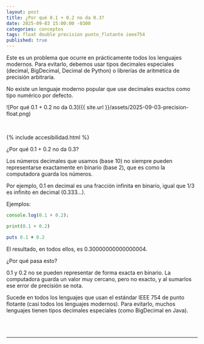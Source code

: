 ```yaml
---
layout: post
title: ¿Por qué 0.1 + 0.2 no da 0.3?
date: 2025-09-03 15:00:00 -0300
categories: conceptos
tags: float double precision punto_flotante ieee754
published: true
---
```


Este es un problema que ocurre en prácticamente todos los lenguajes modernos. Para evitarlo, debemos usar tipos decimales especiales (decimal, BigDecimal, Decimal de Python) o librerías de aritmética de precisión arbitraria.

No existe un lenguaje moderno popular que use decimales exactos como tipo numérico por defecto.

![Por qué 0.1 + 0.2 no da 0.3]({{ site.url }}/assets/2025-09-03-precision-float.png)


&nbsp;

{% include accesibilidad.html %}

¿Por qué 0.1 + 0.2 no da 0.3?

Los números decimales que usamos (base 10) no siempre pueden representarse exactamente en binario (base 2), que es como la computadora guarda los números.

Por ejemplo, 0.1 en decimal es una fracción infinita en binario, igual que 1/3 es infinito en decimal (0.333…).

Ejemplos:

```javascript
console.log(0.1 + 0.2);
```

```python
print(0.1 + 0.2)
```

```ruby
puts 0.1 + 0.2
```

El resultado, en todos ellos, es 0.30000000000000004.

¿Por qué pasa esto?

0.1 y 0.2 no se pueden representar de forma exacta en binario.
La computadora guarda un valor muy cercano, pero no exacto, y al sumarlos ese error de precisión se nota.

Sucede en todos los lenguajes que usan el estándar IEEE 754 de punto flotante (casi todos los lenguajes modernos). Para evitarlo, muchos lenguajes tienen tipos decimales especiales (como BigDecimal en Java).

</div></details>
<br />&nbsp;
<hr />
